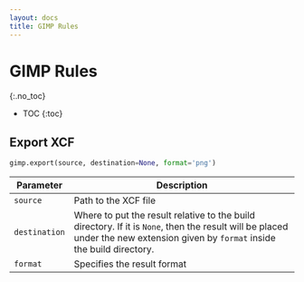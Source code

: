 ```yaml
---
layout: docs
title: GIMP Rules
---
```


# GIMP Rules
{:.no_toc}

* TOC
{:toc}

## Export XCF

```python
gimp.export(source, destination=None, format='png')
```

| Parameter | Description |
|---|---|
|`source`|Path to the XCF file|
|`destination`|Where to put the result relative to the build directory. If it is `None`, then the result will be placed under the new extension given by `format` inside the build directory.|
|`format`|Specifies the result format|
